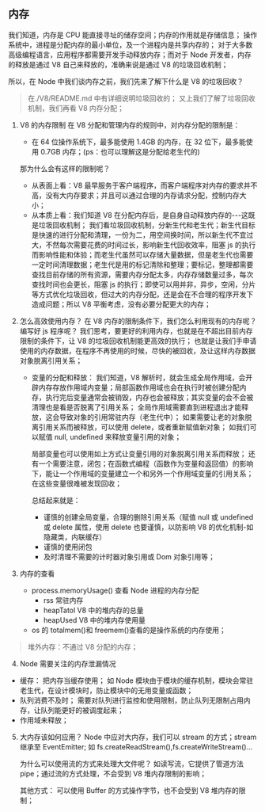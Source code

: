 ## 内存

我们知道，内存是 CPU 能直接寻址的储存空间；内存的作用就是存储信息；
操作系统中，进程是分配内存的最小单位，及一个进程内是共享内存的；
对于大多数高级编程语言，应用程序都需要开发手动释放内存；而对于 Node 开发者，内存的释放是通过 V8 自己来释放的，准确来说是通过 V8 的垃圾回收机制；

所以，在 Node 中我们谈内存之前，我们先来了解下什么是 V8 的垃圾回收？

> 在./V8/README.md 中有详细说明垃圾回收的；
> 又上我们了解了垃圾回收机制，我们再看 V8 内存分配；

1. V8 的内存限制
   在 V8 分配和管理内存的规则中，对内存分配的限制是：

   - 在 64 位操作系统下，最多能使用 1.4GB 的内存，在 32 位下，最多能使用 0.7GB 内存；(ps：也可以理解这是分配给老生代的)

   那为什么会有这样的限制呢？

   - 从表面上看：V8 最早服务于客户端程序，而客户端程序对内存的要求并不高，没有大内存要求；并且可以通过合理的内存请求分配，控制内存大小；
   - 从本质上看：我们知道 V8 在分配内存后，是自身自动释放内存的---这既是垃圾回收机制；
     我们看垃圾回收机制，分新生代和老生代；新生代目标是快速的进行分配和清理，一份为二，用空间换时间，所以新生代不宜过大，不然每次需要花费的时间过长，影响新生代回收效率，阻塞 js 的执行而影响性能和体验；而老生代虽然可以存储大量数据，但是老生代也需要一定时间清理数据；老生代是用的标记清除和整理；要标记，整理都需要查找目前存储的所有资源，需要内存分配太多，内存存储数量过多，每次查找时间也会更长，阻塞 js 的执行；即使可以用并非，异步，空闲，分片等方式优化垃圾回收，但过大的内存分配，还是会在不合理的程序开发下造成问题；所以 V8 平衡考虑，没有必要分配更大的内存；

2. 怎么高效使用内存？
   在 V8 内存的限制条件下，我们怎么利用现有的内存呢？编写好 js 程序呢？
   我们思考，要更好的利用内存，也就是在不超出目前内存限制的条件下，让 V8 的垃圾回收机制能更高效的执行；
   也就是让我们手申请使用的内存数据，在程序不再使用的时候，尽快的被回收，及让这样内存数据对象脱离引用关系；

   - 变量的分配和释放：
     我们知道，V8 解析时，就会生成全局作用域，会开辟内存存放作用域内变量；局部函数作用域也会在执行时被创建分配内存，执行完后变量通常会被销毁，内存也会被释放；其实变量的会不会被清理也是看是否脱离了引用关系；
     全局作用域需要直到进程退出才能释放，这会导致对象的引用常驻内存（老生代中）；
     如果需要让老的对象脱离引用关系而被释放，可以使用 delete，或者重新赋值新对象；
     如我们可以赋值 null, undefined 来释放变量引用的对象；

     局部变量也可以使用如上方式让变量引用的对象脱离引用关系而释放；
     还有一个需要注意，闭包；在函数式编程（函数作为变量和返回值）的影响下，能让一个作用域的变量建立一个和另外一个作用域变量的引用关系；在这些变量很难被发现回收；

     总结起来就是：

     - 谨慎的创建全局变量，合理的删除引用关系（赋值 null 或 undefined 或 delete 属性，使用 delete 也要谨慎，以防影响 V8 的优化机制-如隐藏类，内联缓存）
     - 谨慎的使用闭包
     - 及时清理不需要的计时器对象引用或 Dom 对象引用等；

3. 内存的查看

   - process.memoryUsage() 查看 Node 进程的内存分配
     - rss 常驻内存
     - heapTatol V8 中的堆内存的总量
     - heapUsed V8 中的堆内存使用量
   - os 的 totalmem()和 freemem()查看的是操作系统的内存使用；

> 堆外内存：不通过 V8 分配的内存；

4. Node 需要关注的内存泄漏情况

- 缓存： 把内存当缓存使用；
  如 Node 模块由于模块的缓存机制，模块会常驻老生代，在设计模块时，防止模块中的无用变量或函数；
- 队列消费不及时；
  需要对队列进行监控和使用限制，防止队列无限制占用内存，让队列能更好的被调度起来；
- 作用域未释放；

5. 大内存该如何应用？
   Node 中应对大内存，我们可以 stream 的方式；stream 继承至 EventEmitter;
   如 fs.createReadStream(),fs.createWriteStream()...

   为什么可以使用流的方式来处理大文件呢？
   如读写流，它提供了管道方法 pipe；通过流的方式处理，不会受到 V8 堆内存限制的影响；

   其他方式：
   可以使用 Buffer 的方式操作字节，也不会受到 V8 堆内存的限制；
